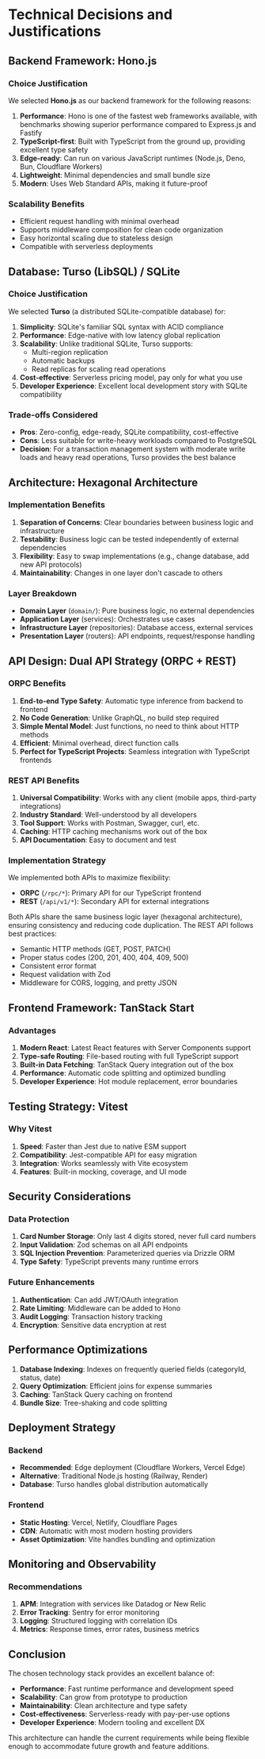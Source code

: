 # Technical Decisions and Justifications

## Backend Framework: Hono.js

### Choice Justification
We selected **Hono.js** as our backend framework for the following reasons:

1. **Performance**: Hono is one of the fastest web frameworks available, with benchmarks showing superior performance compared to Express.js and Fastify
2. **TypeScript-first**: Built with TypeScript from the ground up, providing excellent type safety
3. **Edge-ready**: Can run on various JavaScript runtimes (Node.js, Deno, Bun, Cloudflare Workers)
4. **Lightweight**: Minimal dependencies and small bundle size
5. **Modern**: Uses Web Standard APIs, making it future-proof

### Scalability Benefits
- Efficient request handling with minimal overhead
- Supports middleware composition for clean code organization
- Easy horizontal scaling due to stateless design
- Compatible with serverless deployments

## Database: Turso (LibSQL) / SQLite

### Choice Justification
We selected **Turso** (a distributed SQLite-compatible database) for:

1. **Simplicity**: SQLite's familiar SQL syntax with ACID compliance
2. **Performance**: Edge-native with low latency global replication
3. **Scalability**: Unlike traditional SQLite, Turso supports:
   - Multi-region replication
   - Automatic backups
   - Read replicas for scaling read operations
4. **Cost-effective**: Serverless pricing model, pay only for what you use
5. **Developer Experience**: Excellent local development story with SQLite compatibility

### Trade-offs Considered
- **Pros**: Zero-config, edge-ready, SQLite compatibility, cost-effective
- **Cons**: Less suitable for write-heavy workloads compared to PostgreSQL
- **Decision**: For a transaction management system with moderate write loads and heavy read operations, Turso provides the best balance

## Architecture: Hexagonal Architecture

### Implementation Benefits
1. **Separation of Concerns**: Clear boundaries between business logic and infrastructure
2. **Testability**: Business logic can be tested independently of external dependencies
3. **Flexibility**: Easy to swap implementations (e.g., change database, add new API protocols)
4. **Maintainability**: Changes in one layer don't cascade to others

### Layer Breakdown
- **Domain Layer** (`domain/`): Pure business logic, no external dependencies
- **Application Layer** (services): Orchestrates use cases
- **Infrastructure Layer** (repositories): Database access, external services
- **Presentation Layer** (routers): API endpoints, request/response handling

## API Design: Dual API Strategy (ORPC + REST)

### ORPC Benefits
1. **End-to-end Type Safety**: Automatic type inference from backend to frontend
2. **No Code Generation**: Unlike GraphQL, no build step required
3. **Simple Mental Model**: Just functions, no need to think about HTTP methods
4. **Efficient**: Minimal overhead, direct function calls
5. **Perfect for TypeScript Projects**: Seamless integration with TypeScript frontends

### REST API Benefits
1. **Universal Compatibility**: Works with any client (mobile apps, third-party integrations)
2. **Industry Standard**: Well-understood by all developers
3. **Tool Support**: Works with Postman, Swagger, curl, etc.
4. **Caching**: HTTP caching mechanisms work out of the box
5. **API Documentation**: Easy to document and test

### Implementation Strategy
We implemented both APIs to maximize flexibility:
- **ORPC** (`/rpc/*`): Primary API for our TypeScript frontend
- **REST** (`/api/v1/*`): Secondary API for external integrations

Both APIs share the same business logic layer (hexagonal architecture), ensuring consistency and reducing code duplication. The REST API follows best practices:
- Semantic HTTP methods (GET, POST, PATCH)
- Proper status codes (200, 201, 400, 404, 409, 500)
- Consistent error format
- Request validation with Zod
- Middleware for CORS, logging, and pretty JSON

## Frontend Framework: TanStack Start

### Advantages
1. **Modern React**: Latest React features with Server Components support
2. **Type-safe Routing**: File-based routing with full TypeScript support
3. **Built-in Data Fetching**: TanStack Query integration out of the box
4. **Performance**: Automatic code splitting and optimized bundling
5. **Developer Experience**: Hot module replacement, error boundaries

## Testing Strategy: Vitest

### Why Vitest
1. **Speed**: Faster than Jest due to native ESM support
2. **Compatibility**: Jest-compatible API for easy migration
3. **Integration**: Works seamlessly with Vite ecosystem
4. **Features**: Built-in mocking, coverage, and UI mode

## Security Considerations

### Data Protection
1. **Card Number Storage**: Only last 4 digits stored, never full card numbers
2. **Input Validation**: Zod schemas on all API endpoints
3. **SQL Injection Prevention**: Parameterized queries via Drizzle ORM
4. **Type Safety**: TypeScript prevents many runtime errors

### Future Enhancements
1. **Authentication**: Can add JWT/OAuth integration
2. **Rate Limiting**: Middleware can be added to Hono
3. **Audit Logging**: Transaction history tracking
4. **Encryption**: Sensitive data encryption at rest

## Performance Optimizations

1. **Database Indexing**: Indexes on frequently queried fields (categoryId, status, date)
2. **Query Optimization**: Efficient joins for expense summaries
3. **Caching**: TanStack Query caching on frontend
4. **Bundle Size**: Tree-shaking and code splitting

## Deployment Strategy

### Backend
- **Recommended**: Edge deployment (Cloudflare Workers, Vercel Edge)
- **Alternative**: Traditional Node.js hosting (Railway, Render)
- **Database**: Turso handles global distribution automatically

### Frontend
- **Static Hosting**: Vercel, Netlify, Cloudflare Pages
- **CDN**: Automatic with most modern hosting providers
- **Asset Optimization**: Vite handles bundling and optimization

## Monitoring and Observability

### Recommendations
1. **APM**: Integration with services like Datadog or New Relic
2. **Error Tracking**: Sentry for error monitoring
3. **Logging**: Structured logging with correlation IDs
4. **Metrics**: Response times, error rates, business metrics

## Conclusion

The chosen technology stack provides an excellent balance of:
- **Performance**: Fast runtime performance and development speed
- **Scalability**: Can grow from prototype to production
- **Maintainability**: Clean architecture and type safety
- **Cost-effectiveness**: Serverless-ready with pay-per-use options
- **Developer Experience**: Modern tooling and excellent DX

This architecture can handle the current requirements while being flexible enough to accommodate future growth and feature additions.
